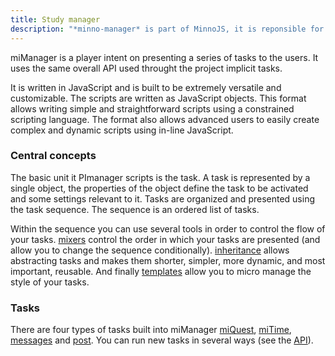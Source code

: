 ```yaml
---
title: Study manager
description: "*minno-manager* is part of MinnoJS, it is reponsible for orchestrating multiple tasks within a single experiment."
---
```


miManager is a player intent on presenting a series of tasks to the users. It uses the same overall API used throught the project implicit tasks.

It is written in JavaScript and is built to be extremely versatile and customizable. 
The scripts are written as JavaScript objects. 
This format allows writing simple and straightforward scripts using a constrained scripting language.
The format also allows advanced users to easily create complex and dynamic scripts using in-line JavaScript.

### Central concepts

The basic unit it PImanager scripts is the task.
A task is represented by a single object, the properties of the object define the task to be activated and some settings relevant to it.
Tasks are organized and presented using the task sequence.
The sequence is an ordered list of tasks.

Within the sequence you can use several tools in order to control the flow of your tasks.
[mixers](../basics/sequencer.html#mixer) control the order in which your tasks are presented (and allow you to change the sequence conditionally).
[inheritance](../basics/sequencer.html#inheritance) allows abstracting tasks and makes them shorter, simpler, more dynamic, and most important, reusable.
And finally [templates](../basics/sequencer.html#templates) allow you to micro manage the style of your tasks.

### Tasks
There are four types of tasks built into miManager [miQuest](../quest/overview.html), [miTime](/mino-time/0.3/tutorials/overview.html), [messages](messages.html) and [post](post.html).
You can run new tasks in several ways (see the [API](API.html#tasks)).
